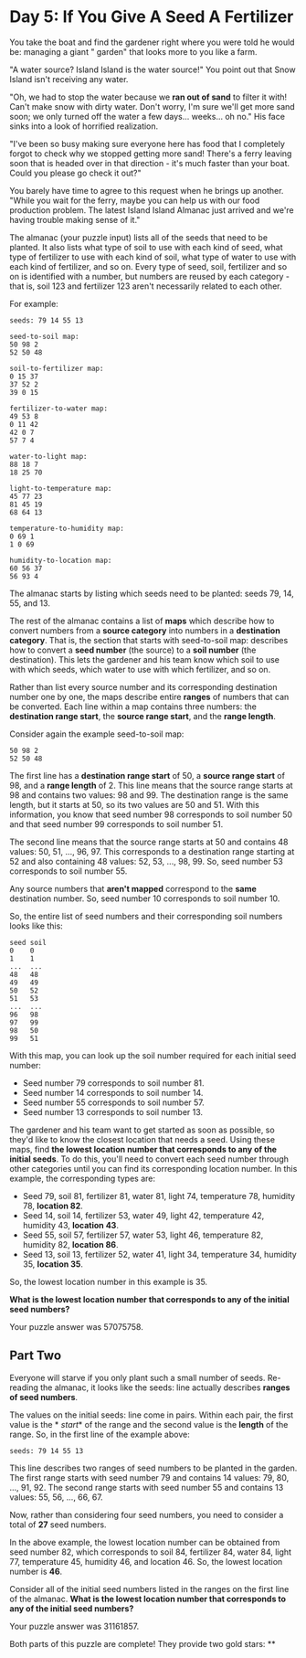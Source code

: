 # Day 5: If You Give A Seed A Fertilizer

You take the boat and find the gardener right where you were told he would be: managing a giant "
garden" that looks more to you like a farm.

"A water source? Island Island is the water source!" You point out that Snow Island isn't receiving
any water.

"Oh, we had to stop the water because we **ran out of sand** to filter it with! Can't make snow with
dirty water. Don't worry, I'm sure we'll get more sand soon; we only turned off the water a few
days... weeks... oh no." His face sinks into a look of horrified realization.

"I've been so busy making sure everyone here has food that I completely forgot to check why we
stopped getting more sand! There's a ferry leaving soon that is headed over in that direction - it's
much faster than your boat. Could you please go check it out?"

You barely have time to agree to this request when he brings up another. "While you wait for the
ferry, maybe you can help us with our food production problem. The latest Island Island Almanac just
arrived and we're having trouble making sense of it."

The almanac (your puzzle input) lists all of the seeds that need to be planted. It also lists what
type of soil to use with each kind of seed, what type of fertilizer to use with each kind of soil,
what type of water to use with each kind of fertilizer, and so on. Every type of seed, soil,
fertilizer and so on is identified with a number, but numbers are reused by each category - that is,
soil 123 and fertilizer 123 aren't necessarily related to each other.

For example:

```
seeds: 79 14 55 13

seed-to-soil map:
50 98 2
52 50 48

soil-to-fertilizer map:
0 15 37
37 52 2
39 0 15

fertilizer-to-water map:
49 53 8
0 11 42
42 0 7
57 7 4

water-to-light map:
88 18 7
18 25 70

light-to-temperature map:
45 77 23
81 45 19
68 64 13

temperature-to-humidity map:
0 69 1
1 0 69

humidity-to-location map:
60 56 37
56 93 4
```

The almanac starts by listing which seeds need to be planted: seeds 79, 14, 55, and 13.

The rest of the almanac contains a list of **maps** which describe how to convert numbers from a
**source category** into numbers in a **destination category**. That is, the section that starts
with seed-to-soil map: describes how to convert a **seed number** (the source) to a **soil
number** (the destination). This lets the gardener and his team know which soil to use with which
seeds, which water to use with which fertilizer, and so on.

Rather than list every source number and its corresponding destination number one by one, the maps
describe entire **ranges** of numbers that can be converted. Each line within a map contains three
numbers: the **destination range start**, the **source range start**, and the **range length**.

Consider again the example seed-to-soil map:

```
50 98 2
52 50 48
```

The first line has a **destination range start** of 50, a **source range start** of 98, and a
**range length** of 2. This line means that the source range starts at 98 and contains two values:
98 and 99. The destination range is the same length, but it starts at 50, so its two values are 50
and 51. With this information, you know that seed number 98 corresponds to soil number 50 and that
seed number 99 corresponds to soil number 51.

The second line means that the source range starts at 50 and contains 48 values: 50, 51, ...,
96, 97. This corresponds to a destination range starting at 52 and also containing 48 values: 52,
53, ..., 98, 99. So, seed number 53 corresponds to soil number 55.

Any source numbers that **aren't mapped** correspond to the **same** destination number. So, seed
number 10 corresponds to soil number 10.

So, the entire list of seed numbers and their corresponding soil numbers looks like this:

```
seed soil
0    0
1    1
...  ...
48   48
49   49
50   52
51   53
...  ...
96   98
97   99
98   50
99   51
```

With this map, you can look up the soil number required for each initial seed number:

* Seed number 79 corresponds to soil number 81.
* Seed number 14 corresponds to soil number 14.
* Seed number 55 corresponds to soil number 57.
* Seed number 13 corresponds to soil number 13.

The gardener and his team want to get started as soon as possible, so they'd like to know the
closest location that needs a seed. Using these maps, find **the lowest location number that
corresponds to any of the initial seeds**. To do this, you'll need to convert each seed number
through other categories until you can find its corresponding location number. In this example, the
corresponding types are:

* Seed 79, soil 81, fertilizer 81, water 81, light 74, temperature 78, humidity 78, **location 82**.
* Seed 14, soil 14, fertilizer 53, water 49, light 42, temperature 42, humidity 43, **location 43**.
* Seed 55, soil 57, fertilizer 57, water 53, light 46, temperature 82, humidity 82, **location 86**.
* Seed 13, soil 13, fertilizer 52, water 41, light 34, temperature 34, humidity 35, **location 35**.

So, the lowest location number in this example is 35.

**What is the lowest location number that corresponds to any of the initial seed numbers?**

Your puzzle answer was 57075758.

## Part Two

Everyone will starve if you only plant such a small number of seeds. Re-reading the almanac, it
looks like the seeds: line actually describes **ranges of seed numbers**.

The values on the initial seeds: line come in pairs. Within each pair, the first value is the *
*start** of the range and the second value is the **length** of the range. So, in the first line of
the example above:

```
seeds: 79 14 55 13
```

This line describes two ranges of seed numbers to be planted in the garden. The first range starts
with seed number 79 and contains 14 values: 79, 80, ..., 91, 92. The second range starts with seed
number 55 and contains 13 values: 55, 56, ..., 66, 67.

Now, rather than considering four seed numbers, you need to consider a total of **27** seed numbers.

In the above example, the lowest location number can be obtained from seed number 82, which
corresponds to soil 84, fertilizer 84, water 84, light 77, temperature 45, humidity 46, and
location 46. So, the lowest location number is **46**.

Consider all of the initial seed numbers listed in the ranges on the first line of the almanac.
**What is the lowest location number that corresponds to any of the initial seed numbers?**

Your puzzle answer was 31161857.

Both parts of this puzzle are complete! They provide two gold stars: **
